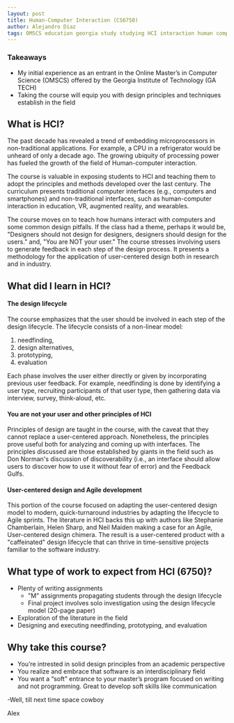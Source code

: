 ```yaml
---
layout: post
title: Human-Computer Interaction (CS6750)
author: Alejandro Diaz
tags: OMSCS education georgia study studying HCI interaction human computer
---
```

### Takeaways
* My initial experience as an entrant in the Online Master’s in Computer Science (OMSCS) offered by the Georgia Institute of Technology (GA TECH)
* Taking the course will equip you with design principles and techniques establish in the field

## What is HCI?
The past decade has revealed a trend of embedding microprocessors in non-traditional applications. For example, a CPU in a refrigerator would be unheard of only a decade ago. The growing ubiquity of processing power has fueled the growth of the field of Human-computer interaction.

The course is valuable in exposing students to HCI and teaching them to adopt the principles and methods developed over the last century. The curriculum presents traditional computer interfaces (e.g., computers and smartphones) and non-traditional interfaces, such as human-computer interaction in education, VR, augmented reality, and wearables. 

The course moves on to teach how humans interact with computers and some common design pitfalls. If the class had a theme, perhaps it would be, "Designers should not design for designers, designers should design for the users." and, "You are NOT your user." The course stresses involving users to generate feedback in each step of the design process. It presents a methodology for the application of user-centered design both in research and in industry.

## What did I learn in HCI?
#### **The design lifecycle**
The course emphasizes that the user should be involved in each step of the design lifecycle. The lifecycle consists of a non-linear model:
1.	needfinding, 
2.	design alternatives, 
3.	prototyping, 
4.	evaluation

Each phase involves the user either directly or given by incorporating previous user feedback. For example, needfinding is done by identifying a user type, recruiting participants of that user type, then gathering data via interview, survey, think-aloud, etc.

#### **You are not your user and other principles of HCI**
Principles of design are taught in the course, with the caveat that they cannot replace a user-centered approach. Nonetheless, the principles prove useful both for analyzing and coming up with interfaces. The principles discussed are those established by giants in the field such as Don Norman's discussion of discoverability (i.e., an interface should allow users to discover how to use it without fear of error) and the Feedback Gulfs.
#### **User-centered design and Agile development**
This portion of the course focused on adapting the user-centered design model to modern, quick-turnaround industries by adapting the lifecycle to Agile sprints. The literature in HCI backs this up with authors like Stephanie Chamberlain, Helen Sharp, and Neil Maiden making a case for an Agile, User-centered design chimera. The result is a user-centered product with a "caffeinated" design lifecycle that can thrive in time-sensitive projects familiar to the software industry.

## What type of work to expect from HCI (6750)?
- Plenty of writing assignments
    - "M" assignments propagating students through the design lifecycle
    - Final project involves solo investigation using the design lifecycle model (20-page paper)
- Exploration of the literature in the field
- Designing and executing needfinding, prototyping, and evaluation

## Why take this course?
* You’re intrested in solid design principles from an academic perspective
* You realize and embrace that software is an interdisciplinary field
* You want a “soft” entrance to your master’s program focused on writing and not programming. Great to develop soft skills like communication


-Well, till next time space cowboy

Alex
